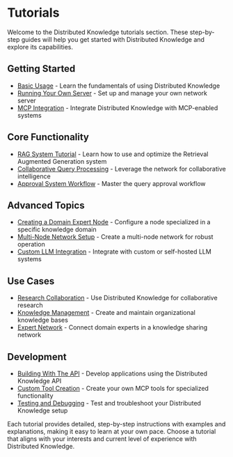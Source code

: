 # Tutorials

Welcome to the Distributed Knowledge tutorials section. These step-by-step guides will help you get started with Distributed Knowledge and explore its capabilities.

## Getting Started

- [Basic Usage](tutorials/basic_usage.md) - Learn the fundamentals of using Distributed Knowledge
- [Running Your Own Server](tutorials/running_server.md) - Set up and manage your own network server
- [MCP Integration](tutorials/mcp_integration.md) - Integrate Distributed Knowledge with MCP-enabled systems

## Core Functionality

- [RAG System Tutorial](tutorials/rag_system.md) - Learn how to use and optimize the Retrieval Augmented Generation system
- [Collaborative Query Processing](tutorials/collaborative_queries.md) - Leverage the network for collaborative intelligence
- [Approval System Workflow](tutorials/approval_workflow.md) - Master the query approval workflow

## Advanced Topics

- [Creating a Domain Expert Node](tutorials/domain_expert.md) - Configure a node specialized in a specific knowledge domain
- [Multi-Node Network Setup](tutorials/multi_node_setup.md) - Create a multi-node network for robust operation
- [Custom LLM Integration](tutorials/custom_llm.md) - Integrate with custom or self-hosted LLM systems

## Use Cases

- [Research Collaboration](tutorials/research_collab.md) - Use Distributed Knowledge for collaborative research
- [Knowledge Management](tutorials/knowledge_management.md) - Create and maintain organizational knowledge bases
- [Expert Network](tutorials/expert_network.md) - Connect domain experts in a knowledge sharing network

## Development

- [Building With The API](tutorials/api_development.md) - Develop applications using the Distributed Knowledge API
- [Custom Tool Creation](tutorials/custom_tools.md) - Create your own MCP tools for specialized functionality
- [Testing and Debugging](tutorials/testing.md) - Test and troubleshoot your Distributed Knowledge setup

Each tutorial provides detailed, step-by-step instructions with examples and explanations, making it easy to learn at your own pace. Choose a tutorial that aligns with your interests and current level of experience with Distributed Knowledge.